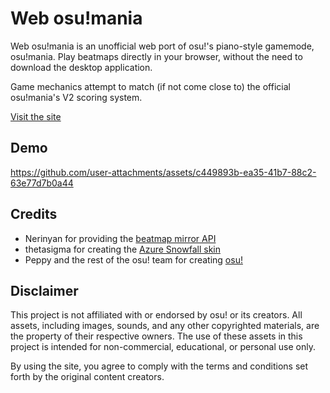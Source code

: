 # Web osu!mania
Web osu!mania is an unofficial web port of osu!'s piano-style gamemode, osu!mania. Play beatmaps directly in your browser, without the need to download the desktop application.

Game mechanics attempt to match (if not come close to) the official osu!mania's V2 scoring system.

[Visit the site](https://web-osu-mania.vercel.app/)

## Demo

https://github.com/user-attachments/assets/c449893b-ea35-41b7-88c2-63e77d7b0a44

## Credits

- Nerinyan for providing the [beatmap mirror API](https://github.com/Nerinyan/nerinyan-api-v2)
- thetasigma for creating the [Azure Snowfall skin](https://osu.ppy.sh/community/forums/topics/1498492?n=1)
- Peppy and the rest of the osu! team for creating [osu!](https://osu.ppy.sh/)

## Disclaimer

This project is not affiliated with or endorsed by osu! or its creators. All assets, including images, sounds, and any other copyrighted materials, are the property of their respective owners. The use of these assets in this project is intended for non-commercial, educational, or personal use only.

By using the site, you agree to comply with the terms and conditions set forth by the original content creators.
